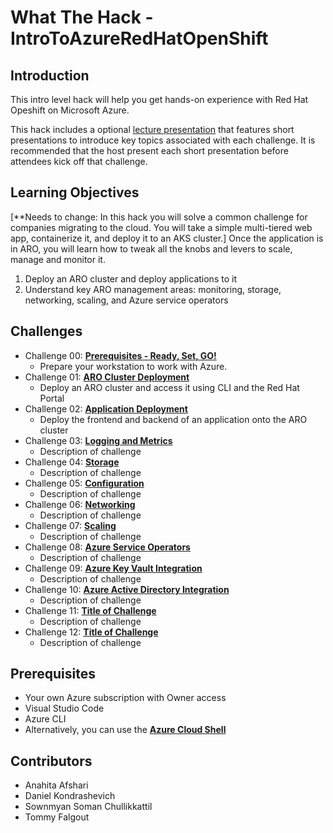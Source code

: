 # What The Hack - IntroToAzureRedHatOpenShift

## Introduction

This intro level hack will help you get hands-on experience with Red Hat Opeshift on Microsoft Azure. 

This hack includes a optional [lecture presentation](Coach/Lectures.pptx) that features short presentations to introduce key topics associated with each challenge. It is recommended that the host present each short presentation before attendees kick off that challenge.

## Learning Objectives

[**Needs to change: In this hack you will solve a common challenge for companies migrating to the cloud. You will take a simple multi-tiered web app, containerize it, and deploy it to an AKS cluster.] Once the application is in ARO, you will learn how to tweak all the knobs and levers to scale, manage and monitor it.

1. Deploy an ARO cluster and deploy applications to it
2. Understand key ARO management areas: monitoring, storage, networking, scaling, and Azure service operators

## Challenges

- Challenge 00: **[Prerequisites - Ready, Set, GO!](Student/Challenge-00.md)**
	 - Prepare your workstation to work with Azure.
- Challenge 01: **[ARO Cluster Deployment](Student/Challenge-01.md)**
	 - Deploy an ARO cluster and access it using CLI and the Red Hat Portal
- Challenge 02: **[Application Deployment](Student/Challenge-02.md)**
	 - Deploy the frontend and backend of an application onto the ARO cluster
- Challenge 03: **[Logging and Metrics](Student/Challenge-03.md)**
	 - Description of challenge
- Challenge 04: **[Storage](Student/Challenge-04.md)**
	 - Description of challenge
- Challenge 05: **[Configuration](Student/Challenge-05.md)**
	 - Description of challenge
- Challenge 06: **[Networking](Student/Challenge-06.md)**
	 - Description of challenge
- Challenge 07: **[Scaling](Student/Challenge-07.md)**
	 - Description of challenge
- Challenge 08: **[Azure Service Operators](Student/Challenge-08.md)**
	 - Description of challenge
- Challenge 09: **[Azure Key Vault Integration](Student/Challenge-09.md)**
	 - Description of challenge
- Challenge 10: **[Azure Active Directory Integration](Student/Challenge-10.md)**
	 - Description of challenge
- Challenge 11: **[Title of Challenge](Student/Challenge-11.md)**
	 - Description of challenge
- Challenge 12: **[Title of Challenge](Student/Challenge-12.md)**
	 - Description of challenge

## Prerequisites

- Your own Azure subscription with Owner access
- Visual Studio Code
- Azure CLI
- Alternatively, you can use the [**Azure Cloud Shell**](https://shell.azure.com/)

## Contributors

- Anahita Afshari
- Daniel Kondrashevich
- Sownmyan Soman Chullikkattil
- Tommy Falgout
